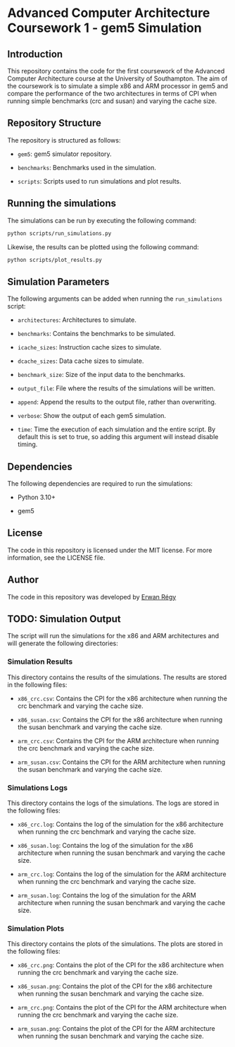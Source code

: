 # Advanced Computer Architecture Coursework 1 - gem5 Simulation

## Introduction

This repository contains the code for the first coursework of the Advanced Computer Architecture course at the University of Southampton. The aim of the coursework is to simulate a simple x86 and ARM processor in gem5 and compare the performance of the two architectures in terms of CPI when running simple benchmarks (crc and susan) and varying the cache size.

## Repository Structure

The repository is structured as follows:

- `gem5`: gem5 simulator repository.

- `benchmarks`: Benchmarks used in the simulation.

- `scripts`: Scripts used to run simulations and plot results.

## Running the simulations

The simulations can be run by executing the following command:

```bash
python scripts/run_simulations.py
```

Likewise, the results can be plotted using the following command:

```bash
python scripts/plot_results.py
```

## Simulation Parameters

The following arguments can be added when running the `run_simulations` script:

- `architectures`: Architectures to simulate.

- `benchmarks`: Contains the benchmarks to be simulated.

- `icache_sizes`: Instruction cache sizes to simulate.

- `dcache_sizes`: Data cache sizes to simulate.

- `benchmark_size`: Size of the input data to the benchmarks.

- `output_file`: File where the results of the simulations will be written.

- `append`: Append the results to the output file, rather than overwriting.

- `verbose`: Show the output of each gem5 simulation.

- `time`: Time the execution of each simulation and the entire script. By default this is set to true, so adding this argument will instead disable timing.

## Dependencies

The following dependencies are required to run the simulations:

- Python 3.10+

- gem5

## License

The code in this repository is licensed under the MIT license. For more information, see the LICENSE file.

## Author

The code in this repository was developed by [Erwan Régy](https://www.linkedin.com/in/erwanregy/)

## TODO: Simulation Output

The script will run the simulations for the x86 and ARM architectures and will generate the following directories:

### Simulation Results

This directory contains the results of the simulations. The results are stored in the following files:

- `x86_crc.csv`: Contains the CPI for the x86 architecture when running the crc benchmark and varying the cache size.

- `x86_susan.csv`: Contains the CPI for the x86 architecture when running the susan benchmark and varying the cache size.

- `arm_crc.csv`: Contains the CPI for the ARM architecture when running the crc benchmark and varying the cache size.

- `arm_susan.csv`: Contains the CPI for the ARM architecture when running the susan benchmark and varying the cache size.

### Simulations Logs

This directory contains the logs of the simulations. The logs are stored in the following files:

- `x86_crc.log`: Contains the log of the simulation for the x86 architecture when running the crc benchmark and varying the cache size.

- `x86_susan.log`: Contains the log of the simulation for the x86 architecture when running the susan benchmark and varying the cache size.

- `arm_crc.log`: Contains the log of the simulation for the ARM architecture when running the crc benchmark and varying the cache size.

- `arm_susan.log`: Contains the log of the simulation for the ARM architecture when running the susan benchmark and varying the cache size.

### Simulation Plots

This directory contains the plots of the simulations. The plots are stored in the following files:

- `x86_crc.png`: Contains the plot of the CPI for the x86 architecture when running the crc benchmark and varying the cache size.

- `x86_susan.png`: Contains the plot of the CPI for the x86 architecture when running the susan benchmark and varying the cache size.

- `arm_crc.png`: Contains the plot of the CPI for the ARM architecture when running the crc benchmark and varying the cache size.

- `arm_susan.png`: Contains the plot of the CPI for the ARM architecture when running the susan benchmark and varying the cache size.

